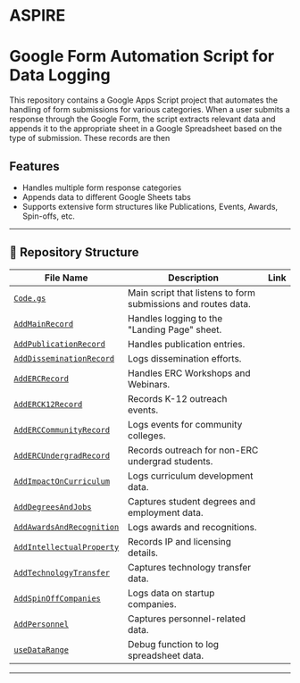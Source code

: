 # ASPIRE
# Google Form Automation Script for Data Logging

This repository contains a Google Apps Script project that  automates the handling of form submissions for various categories. When a user submits a response through the Google Form, the script extracts relevant data and appends it to the appropriate sheet in a Google Spreadsheet based on the type of submission. These records are then 

## Features

- Handles multiple form response categories
- Appends data to different Google Sheets tabs
- Supports extensive form structures like Publications, Events, Awards, Spin-offs, etc.

---

## 📁 Repository Structure

| File Name | Description | Link |
|----------|-------------|------|
| [`Code.gs`](<INSERT_LINK_HERE>) | Main script that listens to form submissions and routes data. |
| [`AddMainRecord`](<INSERT_LINK_HERE>) | Handles logging to the "Landing Page" sheet. |
| [`AddPublicationRecord`](<INSERT_LINK_HERE>) | Handles publication entries. |
| [`AddDisseminationRecord`](<INSERT_LINK_HERE>) | Logs dissemination efforts. |
| [`AddERCRecord`](<INSERT_LINK_HERE>) | Handles ERC Workshops and Webinars. |
| [`AddERCK12Record`](<INSERT_LINK_HERE>) | Records K-12 outreach events. |
| [`AddERCCommunityRecord`](<INSERT_LINK_HERE>) | Logs events for community colleges. |
| [`AddERCUndergradRecord`](<INSERT_LINK_HERE>) | Records outreach for non-ERC undergrad students. |
| [`AddImpactOnCurriculum`](<INSERT_LINK_HERE>) | Logs curriculum development data. |
| [`AddDegreesAndJobs`](<INSERT_LINK_HERE>) | Captures student degrees and employment data. |
| [`AddAwardsAndRecognition`](<INSERT_LINK_HERE>) | Logs awards and recognitions. |
| [`AddIntellectualProperty`](<INSERT_LINK_HERE>) | Records IP and licensing details. |
| [`AddTechnologyTransfer`](<INSERT_LINK_HERE>) | Captures technology transfer data. |
| [`AddSpinOffCompanies`](<INSERT_LINK_HERE>) | Logs data on startup companies. |
| [`AddPersonnel`](<INSERT_LINK_HERE>) | Captures personnel-related data. |
| [`useDataRange`](<INSERT_LINK_HERE>) | Debug function to log spreadsheet data. |

---
